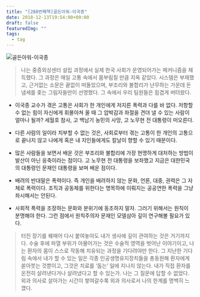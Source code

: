 ```yaml
---
title: "[288번째책]골든아워-이국종"
date: 2018-12-13T19:54:00+09:00
draft: false
featuredImg: ""
tags:
  - tag
---
```


![골든아워-이국종](https://www.google.co.kr/url?sa=i&source=images&cd=&cad=rja&uact=8&ved=2ahUKEwjDp86xqp_fAhWLf7wKHQxlBocQjRx6BAgBEAU&url=https%3A%2F%2Fridibooks.com%2Fv2%2FDetail%3Fid%3D745000113&psig=AOvVaw1bpSUsjeYjxuORb5Bi4g0p&ust=1544877253610491)
> 나는 중증외상센터 설립 과정에서 실제 한국 사회가 운영되어가는 메커니즘을 체득했다.
> 그 과정은 매일 고통 속에서 몸부림칠 만큼 지옥 같았다. 시스템은 부재했고, 근거없는 소문은 끝없이 떠돌았으며, 부조리와 불합리가 난무하는 가운데 돈 냄세를 좇는 그림자들만이 선명했다. 그 속에서 우리 팀원들은 힘겹게 버텨왔다.

* 이국종 교수가 겪은 고통은 사회가 한 개인에게 저지른 폭력과 다를 바 없다. 저항할 수 없는 힘이 자신에게 휘몰아쳐 올 때 그 압박감과 좌절을 견뎌 낼 수 있는 사람이 얼마나 될까? 세월호 참사, 고 백남기 농민의 사망, 고 노무현 전 대통령이 떠오른다.

* 다른 사람의 일이라 치부할 수 없는 것은, 사회로부터 겪는 고통이 한 개인의 고통으로 끝나지 않고 나에게 혹은 내 지인들에게도 칼날이 향할 수 있기 때문이다.

* 많은 사람들을 보면서 배운 것은 부조리와 불합리에 가장 현명하게 대처하는 방법이 발산이 아닌 응축이라는 점이다. 고 노무현 전 대통령을 보좌했고 지금은 대한민국의 대통령인 문재인 대통령을 보며 배운 점이다.

* 배려의 반대말은 폭력이다. 즉 개인을 배려하지 않는 문화, 언론, 대중, 권력은 그 자체로 폭력이다. 조직과 공동체를 위한다는 명목하에 이뤄지는 공공연한 폭력을 그냥 좌시해서는 안된다.  

* 사회적 폭력을 조장하는 문화와 분위기에 동조하지 말자. 그러기 위해서는 원칙이 분명해야 한다. 그런 점에서 원칙주의자 문재인 모델삼아 깊이 연구해볼 필요가 있다.

> 터진 장기를 꿰매어 다시 붙여놓아도 내가 생사에 깊이 관여하는 것은 거기까지다. 수술 후에 파열 부위가 아물어가는 것은 수술적 영역을 벗어난 이야기이고, 나는 환자의 몸이 스스로 작동해 치유되는 과정을 기다려야만 한다. 그 지난한 기다림 속에서 내가 할 수 있는 일은 각종 인공생명유지장치들을 총동원해 환자에게 쏟아붓는 것뿐이고, 그것은 치료를 ‘돕는’ 일에 지나지 않는다. 내가 직접 환자를 온전히 살려낸다거나 살려냈다고 할 수 있는가. 나는 그 질문에 답할 수 없었다. 외과 의사로 살아가는 시간이 쌓여갈수록 외과 의사로서 나의 한계를 명백히 느꼈다.
